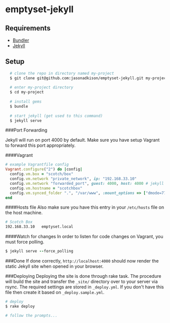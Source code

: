 # emptyset-jekyll

## Requirements

- [Bundler](http://bundler.io)
- [Jekyll](http://jekyllrb.com/)

## Setup

```sh
  # clone the repo in directory named my-project
  $ git clone git@github.com:jasonadkison/emptyset-jekyll.git my-project
  
  # enter my-project directory
  $ cd my-project
  
  # install gems
  $ bundle
  
  # start jekyll (get used to this command)
  $ jekyll serve
```

###Port Forwarding

Jekyll will run on port 4000 by default. Make sure you have setup Vagrant to forward this port appropriately. 

####Vagrant
```rb
# example Vagrantfile config
Vagrant.configure("2") do |config|
  config.vm.box = "scotch/box"
  config.vm.network "private_network", ip: "192.168.33.10"
  config.vm.network "forwarded_port", guest: 4000, host: 4000 # jekyll
  config.vm.hostname = "scotchbox"
  config.vm.synced_folder ".", "/var/www", :mount_options => ["dmode=777", "fmode=666"]
end
```

####Hosts file
Also make sure you have this entry in your `/etc/hosts` file on the host machine.
```sh
# Scotch Box
192.168.33.10	emptyset.local
```

####Watch for changes
In order to listen for code changes on Vagrant, you must force polling.
```rb
$ jekyll serve --force_polling
```

###Done
If done correctly, `http://localhost:4000` should now render the static Jekyll site when opened in your browser.

###Deploying
Deploying the site is done through rake task. The procedure will build the site and transfer the `_site/` directory over to your server via rsync.
The required settings are stored in `_deploy.yml`. If you don't have this file then create it based on `_deploy.sample.yml`.


```rb
# deploy
$ rake deploy

# follow the prompts...
```
